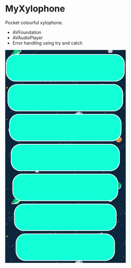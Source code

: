 # MyXylophone

Pocket colourful xylophone.

* AVFoundation
* AVAudioPlayer
* Error handling using try and catch


![](XylophoneImage.png)
